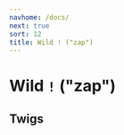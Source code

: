```yaml
---
navhome: /docs/
next: true
sort: 12
title: Wild ! ("zap")
---
```


# Wild `!` ("zap")

## Twigs

<list dataPreview="true" className="runes"></list>
